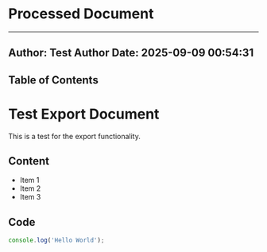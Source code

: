 # Processed Document

---
Author: Test Author
Date: 2025-09-09 00:54:31
---

## Table of Contents

<!-- TOC will be generated here -->

# Test Export Document

This is a test for the export functionality.

## Content

- Item 1
- Item 2
- Item 3

## Code

```javascript
console.log('Hello World');
```